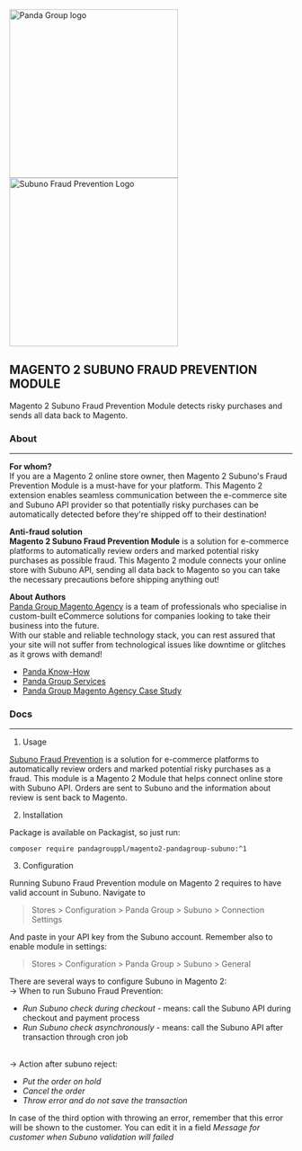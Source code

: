 <img src="https://ppnt.poznan.pl/wp-content/uploads/2016/04/panda_group-270x59.jpg)" alt="Panda Group logo" width="300"/>
<img src="https://www.subuno.com/wp-content/uploads/2019/04/cropped-image10-4.png" alt="Subuno Fraud Prevention Logo" width="300"/>

## MAGENTO 2 SUBUNO FRAUD PREVENTION MODULE

Magento 2 Subuno Fraud Prevention Module detects risky purchases and sends all data back to Magento.

### About

---

**For whom?**<br>
If you are a Magento 2 online store owner, then Magento 2 Subuno's Fraud Prevention Module is a must-have for your platform. This Magento 2 extension enables seamless communication between the e-commerce site and Subuno API provider so that potentially risky purchases can be automatically detected before they're shipped off to their destination!

**Anti-fraud solution**<br>
**Magento 2 Subuno Fraud Prevention Module** is a solution for e-commerce platforms to automatically review orders and marked potential risky purchases as possible fraud. This Magento 2 module connects your online store with Subuno API, sending all data back to Magento so you can take the necessary precautions before shipping anything out!

**About Authors**<br>
[Panda Group Magento Agency](https://pandagroup.co/) is a team of professionals who specialise in custom-built eCommerce solutions for companies looking to take their business into the future.
<br>
With our stable and reliable technology stack, you can rest assured that your site will not suffer from technological issues like downtime or glitches as it grows with demand!

* [Panda Know-How](https://pandagroup.co/blog)    
* [Panda Group Services](https://pandagroup.co/services)
* [Panda Group Magento Agency Case Study](https://pandagroup.co/case-study)


### Docs

---

1. Usage

[Subuno Fraud Prevention](https://www.subuno.com/) is a solution for e-commerce platforms to automatically review orders and marked potential risky purchases as a fraud. This module is a Magento 2 Module that helps connect online store with Subuno API. Orders are sent to Subuno and the information about review is sent back to Magento.

2. Installation

Package is available on Packagist, so just run:
```
composer require pandagrouppl/magento2-pandagroup-subuno:^1
```

3. Configuration

Running Subuno Fraud Prevention module on Magento 2 requires to have valid account in Subuno. Navigate to 
> Stores > Configuration > Panda Group > Subuno > Connection Settings

And paste in your API key from the Subuno account. Remember also to enable module in settings: 
> Stores > Configuration > Panda Group > Subuno > General

There are several ways to configure Subuno in Magento 2:
<br>-> When to run Subuno Fraud Prevention: 
* <i>Run Subuno check during checkout</i> - means: call the Subuno API during checkout and payment process
* <i>Run Subuno check asynchronously</i> - means: call the Subuno API after transaction through cron job

<br>-> Action after subuno reject:
* <i>Put the order on hold</i>
* <i>Cancel the order</i>
* <i>Throw error and do not save the transaction</i>

In case of the third option with throwing an error, remember that this error will be shown to the customer. You can edit it in a field <i>Message for customer when Subuno validation will failed</i>
